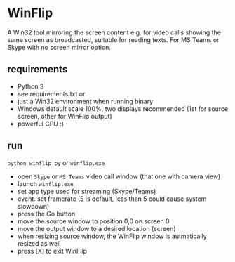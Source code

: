 # WinFlip
A Win32 tool mirroring the screen content
e.g. for video calls showing the same screen as broadcasted, suitable
for reading texts. For MS Teams or Skype with no screen mirror option.

## requirements
- Python 3
- see requirements.txt
or
- just a Win32 environment when running binary
- Windows default scale 100%, two displays recommended (1st for source screen, other for WinFlip output)
- powerful CPU :)

## run
```python winflip.py```
or
```winflip.exe```
- open ```Skype``` or ```MS Teams``` video call window (that one with camera view)
- launch ```winflip.exe```
- set app type used for streaming (Skype/Teams)
- event. set framerate (5 is default, less than 5 could cause system slowdown)
- press the Go button
- move the source window to position 0,0 on screen 0
- move the output window to a desired location (screen)
- when resizing source window, the WinFlip window is autmatically resized as well
- press [X] to exit WinFlip
